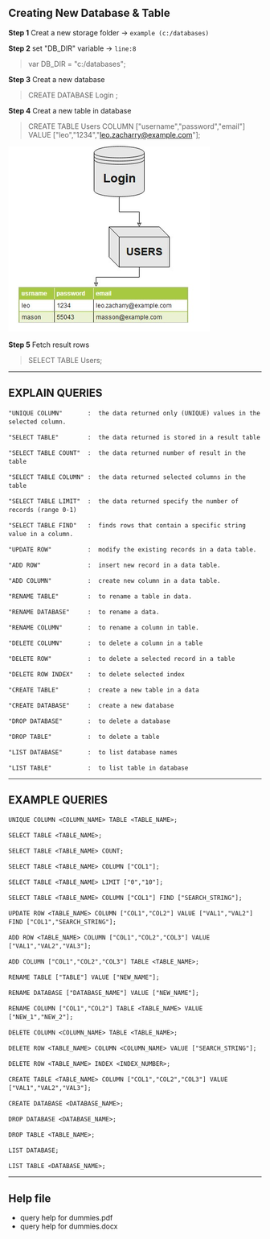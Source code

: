 ## Creating New Database & Table

**Step 1**  Creat a new storage folder -> ```example (c:/databases)```

**Step 2**  set "DB_DIR" variable -> ```line:8```
> var DB_DIR = "c:/databases";

**Step 3**  Creat a new database  
>   CREATE DATABASE Login ;

**Step 4**  Creat a new table in database
>   CREATE TABLE Users COLUMN ["username","password","email"] VALUE ["leo","1234","leo.zacharry@example.com"];

![](cnu.jpg)

**Step 5** Fetch result rows
>   SELECT TABLE Users;

--------

## EXPLAIN QUERIES

``` "UNIQUE COLUMN"       :  the data returned only (UNIQUE) values in the selected column. ```   

``` "SELECT TABLE"        :  the data returned is stored in a result table ``` 

``` "SELECT TABLE COUNT"  :  the data returned number of result in the table ``` 

``` "SELECT TABLE COLUMN" :  the data returned selected columns in the table ``` 

``` "SELECT TABLE LIMIT"  :  the data returned specify the number of records (range 0-1) ``` 

``` "SELECT TABLE FIND"   :  finds rows that contain a specific string value in a column. ``` 
    
``` "UPDATE ROW"          :  modify the existing records in a data table. ```    

``` "ADD ROW"             :  insert new record in a data table. ```  

``` "ADD COLUMN"          :  create new column in a data table. ```   

``` "RENAME TABLE"        :  to rename a table in data. ```     

``` "RENAME DATABASE"     :  to rename a data. ```           

``` "RENAME COLUMN"       :  to rename a column in table. ```    

``` "DELETE COLUMN"       :  to delete a column in a table ```  

``` "DELETE ROW"          :  to delete a selected record in a table  ```   

``` "DELETE ROW INDEX"    :  to delete selected index ```   
        
``` "CREATE TABLE"        :  create a new table in a data ``` 

``` "CREATE DATABASE"     :  create a new database ```   

``` "DROP DATABASE"       :  to delete a database ```   

``` "DROP TABLE"          :  to delete a table ```    

``` "LIST DATABASE"       :  to list database names ```    

``` "LIST TABLE"          :  to list table in database ``` 

--------

## EXAMPLE QUERIES

``` UNIQUE COLUMN <COLUMN_NAME> TABLE <TABLE_NAME>; ```

``` SELECT TABLE <TABLE_NAME>; ```

``` SELECT TABLE <TABLE_NAME> COUNT;  ```

``` SELECT TABLE <TABLE_NAME> COLUMN ["COL1"]; ```

``` SELECT TABLE <TABLE_NAME> LIMIT ["0","10"]; ```

``` SELECT TABLE <TABLE_NAME> COLUMN ["COL1"] FIND ["SEARCH_STRING"];  ```

``` UPDATE ROW <TABLE_NAME> COLUMN ["COL1","COL2"] VALUE ["VAL1","VAL2"] FIND ["COL1","SEARCH_STRING"]; ```

``` ADD ROW <TABLE_NAME> COLUMN ["COL1","COL2","COL3"] VALUE ["VAL1","VAL2","VAL3"];  ```

``` ADD COLUMN ["COL1","COL2","COL3"] TABLE <TABLE_NAME>;  ```

``` RENAME TABLE ["TABLE"] VALUE ["NEW_NAME"];  ```

``` RENAME DATABASE ["DATABASE_NAME"] VALUE ["NEW_NAME"];  ```

``` RENAME COLUMN ["COL1","COL2"] TABLE <TABLE_NAME> VALUE ["NEW_1","NEW_2"];  ```

``` DELETE COLUMN <COLUMN_NAME> TABLE <TABLE_NAME>;  ```
    
``` DELETE ROW <TABLE_NAME> COLUMN <COLUMN_NAME> VALUE ["SEARCH_STRING"]; ```

``` DELETE ROW <TABLE_NAME> INDEX <INDEX_NUMBER>; ```
   
``` CREATE TABLE <TABLE_NAME> COLUMN ["COL1","COL2","COL3"] VALUE ["VAL1","VAL2","VAL3"]; ```
    
``` CREATE DATABASE <DATABASE_NAME>; ```
    
``` DROP DATABASE <DATABASE_NAME>; ```
    
``` DROP TABLE <TABLE_NAME>; ```
    
``` LIST DATABASE; ```
    
``` LIST TABLE <DATABASE_NAME>; ```


--------

##  Help file
 + query help for dummies.pdf
 + query help for dummies.docx
